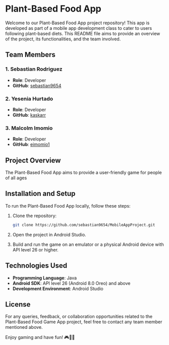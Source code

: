 # Plant-Based Food App

Welcome to our Plant-Based Food App project repository! This app is developed as part of a mobile app development class to cater to users following plant-based diets. This README file aims to provide an overview of the project, its functionalities, and the team involved.

## Team Members

### 1. Sebastian Rodriguez
- **Role**: Developer
- **GitHub**: [sebastian9654](https://github.com/sebastian9654)

### 2. Yesenia Hurtado
- **Role**: Developer
- **GitHub**: [kaskarr](https://github.com/kaskarr)

### 3. Malcolm Imomio
- **Role**: Developer
- **GitHub**: [eimomio1](https://github.com/eimomio1)


## Project Overview

The Plant-Based Food App aims to provide a user-friendly game for people of all ages

## Installation and Setup

To run the Plant-Based Food App locally, follow these steps:

1. Clone the repository:

    ~~~bash
    git clone https://github.com/sebastian9654/MobileAppProject.git
    ~~~

2. Open the project in Android Studio.

3. Build and run the game on an emulator or a physical Android device with API level 26 or higher.

## Technologies Used

- **Programming Language**: Java
- **Android SDK**: API level 26 (Android 8.0 Oreo) and above
- **Development Environment**: Android Studio


## License

For any queries, feedback, or collaboration opportunities related to the Plant-Based Food Game App project, feel free to contact any team member mentioned above.

Enjoy gaming and have fun! 🎮🌱🥦

